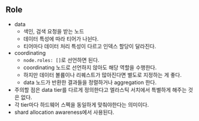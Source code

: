 ## Role
- data
  - 색인, 검색 요청을 받는 노드
  - 데이터 특성에 따라 티어가 나뉜다.
  - 티어마다 데이터 처리 특성이 다르고 인덱스 할당이 달라진다.
- coordinating
  - `node.roles: []`로 선언하면 된다.
  - coordinating 노드로 선언하지 않아도 해당 역할을 수행한다.
  - 하지만 데이터 볼륨이나 리퀘스트가 많아진다면 별도로 지정하는 게 좋다.
  - data 노드가 반환한 결과들을 정렬하거나 aggregation 한다.
- 주의할 점은 data tier를 다르게 정의한다고 엘라스틱 서치에서 특별하게 해주는 것은 없다.
- 각 tier마다 하드웨어 스펙을 동일하게 맞춰야한다는 의미이다.
- shard allocation awareness에서 사용된다.
